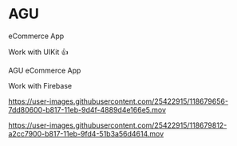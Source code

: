 # AGU
eCommerce App 

Work with UIKit 👍

AGU eCommerce App

Work with Firebase 



https://user-images.githubusercontent.com/25422915/118679656-7dd80600-b817-11eb-9d4f-4889d4e166e5.mov


https://user-images.githubusercontent.com/25422915/118679812-a2cc7900-b817-11eb-9fd4-51b3a56d4614.mov
